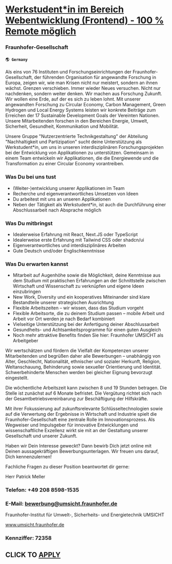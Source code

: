 # [Werkstudent*in im Bereich Webentwicklung (Frontend) - 100 % Remote möglich](https://www.remotewlb.com/apply/werkstudent-in-im-bereich-webentwicklung-frontend-100-remote-moglich)  
### Fraunhofer-Gesellschaft  
#### `🌎 Germany`  

Als eins von 76 Instituten und Forschungseinrichtungen der Fraunhofer-Gesellschaft, der führenden Organisation für angewandte Forschung in Europa, zeigen wir, wie man Krisen nicht nur meistert, sondern an ihnen wächst. Grenzen verschieben. Immer wieder Neues versuchen. Nicht nur nachdenken, sondern weiter denken. Wir machen aus Forschung Zukunft. Wir wollen eine Erde, auf der es sich zu leben lohnt. Mit unserer angewandten Forschung zu Circular Economy, Carbon Management, Green Hydrogen und Local Energy Systems leisten wir konkrete Beiträge zum Erreichen der 17 Sustainable Development Goals der Vereinten Nationen. Unsere Mitarbeitenden forschen in den Bereichen Energie, Umwelt, Sicherheit, Gesundheit, Kommunikation und Mobilität.

Unsere Gruppe "Nutzerzentrierte Technikgestaltung" der Abteilung "Nachhaltigkeit und Partizipation" sucht deine Unterstützung als Werkstudent*in, um uns in unseren interdisziplinären Forschungsprojekten bei der Entwicklung von Applikationen zu unterstützen. Gemeinsam in einem Team entwickeln wir Applikationen, die die Energiewende und die Transformation zu einer Circular Economy vorantreiben.

### Was Du bei uns tust

  * (Weiter-)entwicklung unserer Applikationen im Team
  * Recherche und eigenverantwortliches Umsetzen von Ideen
  * Du arbeitest mit uns an unseren Applikationen
  * Neben der Tätigkeit als Werkstudent*in, ist auch die Durchführung einer Abschlussarbeit nach Absprache möglich

### Was Du mitbringst

  * Idealerweise Erfahrung mit React, Next.JS oder TypeScript
  * Idealerweise erste Erfahrung mit Tailwind CSS oder shadcn/ui
  * Eigenverantwortliches und interdisziplinäres Arbeiten
  * Gute Deutsch und/oder Englischkenntnisse

### Was Du erwarten kannst

  * Mitarbeit auf Augenhöhe sowie die Möglichkeit, deine Kenntnisse aus dem Studium mit praktischen Erfahrungen an der Schnittstelle zwischen Wirtschaft und Wissenschaft zu verknüpfen und eigene Ideen einzubringen
  * New Work, Diversity und ein kooperatives Miteinander sind klare Bestandteile unserer strategischen Ausrichtung
  * Flexible Arbeitszeiten – wir wissen, dass das Studium vorgeht 
  * Flexible Arbeitsorte, die zu deinem Studium passen – mobile Arbeit und Arbeit vor Ort werden je nach Bedarf kombiniert
  * Vielseitige Unterstützung bei der Anfertigung deiner Abschlussarbeit
  * Gesundheits- und Achtsamkeitsprogramme für einen guten Ausgleich
  * Noch mehr attraktive Benefits finden Sie hier: Fraunhofer UMSICHT als Arbeitgeber

Wir wertschätzen und fördern die Vielfalt der Kompetenzen unserer Mitarbeitenden und begrüßen daher alle Bewerbungen – unabhängig von Alter, Geschlecht, Nationalität, ethnischer und sozialer Herkunft, Religion, Weltanschauung, Behinderung sowie sexueller Orientierung und Identität. Schwerbehinderte Menschen werden bei gleicher Eignung bevorzugt eingestellt.

Die wöchentliche Arbeitszeit kann zwischen 8 und 19 Stunden betragen. Die Stelle ist zunächst auf 6 Monate befristet. Die Vergütung richtet sich nach der Gesamtbetriebsvereinbarung zur Beschäftigung der Hilfskräfte.

Mit ihrer Fokussierung auf zukunftsrelevante Schlüsseltechnologien sowie auf die Verwertung der Ergebnisse in Wirtschaft und Industrie spielt die Fraunhofer-Gesellschaft eine zentrale Rolle im Innovationsprozess. Als Wegweiser und Impulsgeber für innovative Entwicklungen und wissenschaftliche Exzellenz wirkt sie mit an der Gestaltung unserer Gesellschaft und unserer Zukunft.

Haben wir Dein Interesse geweckt? Dann bewirb Dich jetzt online mit Deinen aussagekräftigen Bewerbungsunterlagen. Wir freuen uns darauf, Dich kennenzulernen!

Fachliche Fragen zu dieser Position beantwortet dir gerne:

Herr Patrick Meller

### Telefon: +49 208 8598-1535

### E-Mail: bewerbung@umsicht.fraunhofer.de

Fraunhofer-Institut für Umwelt-, Sicherheits- und Energietechnik UMSICHT

www.umsicht.fraunhofer.de

### Kennziffer: 72358

  
## CLICK TO [APPLY](https://www.remotewlb.com/apply/werkstudent-in-im-bereich-webentwicklung-frontend-100-remote-moglich)

